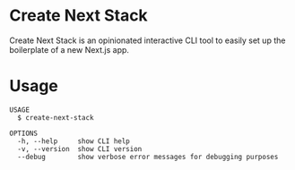 # Create Next Stack

Create Next Stack is an opinionated interactive CLI tool to easily set up the boilerplate of a new Next.js app.

# Usage

```
USAGE
  $ create-next-stack

OPTIONS
  -h, --help     show CLI help
  -v, --version  show CLI version
  --debug        show verbose error messages for debugging purposes
```
